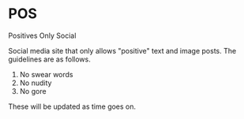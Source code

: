 # POS

Positives Only Social

Social media site that only allows "positive" text and image posts. The guidelines are as follows.

1. No swear words
2. No nudity
3. No gore

These will be updated as time goes on.
